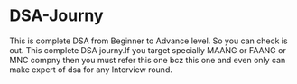 # DSA-Journy
This is complete DSA from Beginner to Advance level. So you can check is out. This complete DSA journy.If you target specially MAANG or FAANG or MNC compny then you must refer this one bcz this one and even only can make expert of dsa for any Interview round.
